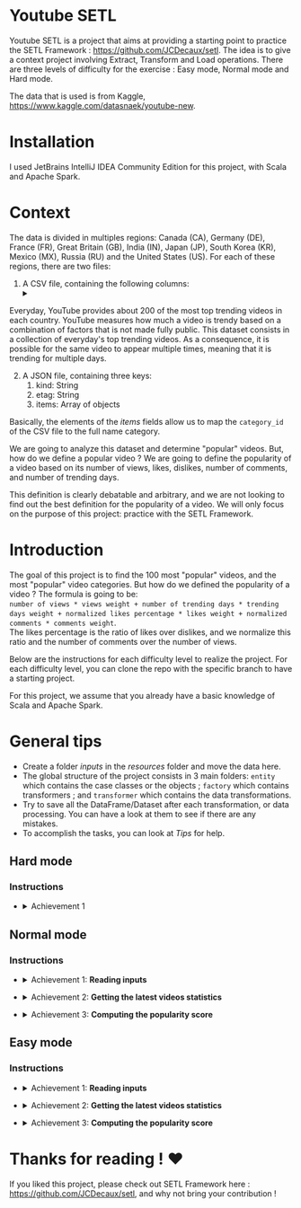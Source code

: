 # Youtube SETL

Youtube SETL is a project that aims at providing a starting point to practice the SETL Framework : https://github.com/JCDecaux/setl. The idea is to give a context project involving Extract, Transform and Load operations. There are three levels of difficulty for the exercise : Easy mode, Normal mode and Hard mode.

The data that is used is from Kaggle, https://www.kaggle.com/datasnaek/youtube-new.

# Installation

I used JetBrains IntelliJ IDEA Community Edition for this project, with Scala and Apache Spark.

# Context

The data is divided in multiples regions: Canada (CA), Germany (DE), France (FR), Great Britain (GB), India (IN), Japan (JP), South Korea (KR), Mexico (MX), Russia (RU) and the United States (US). For each of these regions, there are two files:
1. A CSV file, containing the following columns: <details><summary></summary>![](CSV_fields.png? "CSV File Description")</details>

Everyday, YouTube provides about 200 of the most top trending videos in each country. YouTube measures how much a video is trendy based on a combination of factors that is not made fully public. This dataset consists in a collection of everyday's top trending videos. As a consequence, it is possible for the same video to appear multiple times, meaning that it is trending for multiple days.

2. A JSON file, containing three keys:
    1. kind: String
    2. etag: String
    3. items: Array of objects

Basically, the elements of the *items* fields allow us to map the ```category_id``` of the CSV file to the full name category.

We are going to analyze this dataset and determine "popular" videos. But, how do we define a popular video ? We are going to define the popularity of a video based on its number of views, likes, dislikes, number of comments, and number of trending days.

This definition is clearly debatable and arbitrary, and we are not looking to find out the best definition for the popularity of a video. We will only focus on the purpose of this project: practice with the SETL Framework.

# Introduction

The goal of this project is to find the 100 most "popular" videos, and the most "popular" video categories. But how do we defined the popularity of a video ? The formula is going to be: <br>```number of views * views weight + number of trending days * trending days weight + normalized likes percentage * likes weight + normalized comments * comments weight```. <br> The likes percentage is the ratio of likes over dislikes, and we normalize this ratio and the number of comments over the number of views.

Below are the instructions for each difficulty level to realize the project. For each difficulty level, you can clone the repo with the specific branch to have a starting project.

For this project, we assume that you already have a basic knowledge of Scala and Apache Spark.

# General tips

* Create a folder *inputs* in the *resources* folder and move the data here.
* The global structure of the project consists in 3 main folders: ```entity``` which contains the case classes or the objects ; ```factory``` which contains transformers ; and ```transformer``` which contains the data transformations.
* Try to save all the DataFrame/Dataset after each transformation, or data processing. You can have a look at them to see if there are any mistakes.
* To accomplish the tasks, you can look at *Tips* for help.

## Hard mode

### Instructions

* <details>
  <summary>Achievement 1</summary>
  
  * You are on your own ! Do whatever you please in order to achieve the tasks.

</details>


## Normal mode

### Instructions

* <details>
  <summary>Achievement 1: <b>Reading inputs</b></summary>
  
  The first thing we are going to do is, of course, reading the inputs: the CSV files, that I will call the videos files, and the JSON files, the categories files.

  1. Let's start with the categories files. All the categories files are *JSON* files. Create a case class that represents a *Category*, then a Factory with a Transformer that will process the categories files into the case class.
        <details>
        <summary>Tips:</summary>

        * Use a **Connector** instead of a **SparkRepository**. This is mostly because it is hard to create an object that will mimic the categories files, structure-wise.
        * Take a look at the ```local.conf``` file. An object has already been created in order to read the categories files.
        * Because the files have the same structure, you can move all of them in the same folder. Setting the path to this folder, a **Connector** will consider these files as partitions of a single file.
        * We only need to select the *id* and the title of the category.
        * Try to look at the *explode* function from ```org.apache.spark.sql.functions```.
        * Do not forget to use ```coalesce``` when saving a file.

        </details>

  2. We can now work with the videos files. Similarly, create a case class that represents a *Video* for reading the inputs, then a Factory with one or several Transformers that will do the processing. Because the videos files are separated from regions, there is not the region information for each record in the dataset. Try to add this information by using another case class *VideoCountry* which is very similar to *Video*, and merge all the records in a single DataFrame/Dataset.

        <details>
        <summary>Tips:</summary>

        * Read the files one by one. It means to create multiple **SparkRepository** for reading.
        * Create a single **SparkRepository** for writing.
        * Select videos that are not removed or having an error.
        * Two Transformers will be useful: one for adding the ```country``` column, and one for merging all the videos into a single Dataset.

        </details>

</details>

* <details>
  <summary>Achievement 2: <b>Getting the latest videos statistics</b></summary>
  
  Because a video can be a top trending one for a day and the next day, it will have different numbers in terms of views, likes, dislikes, comments... As a consequence, we have to retrieve the latest statistics available for a single video, for each region. At the same time, we are going to compute the number of trending days for every video.

  1. Create a case class *VideoStats*, that is very similar to the previous case classes, but with the trending days information. 
  2. First, compute the number of trending days of each video.

        <details>
        <summary>Tips:</summary>

        * Look at the ```window``` function from ```org.apache.spark.sql.functions```.

        </details>

  3. To retrieve the latest statistics, you have to retrieve the latest trending day of each video. It is in fact the latest available statistics.

        <details>
        <summary>Tips:</summary>

        * You will need to create another ```window```. The first one was for computing the number of trending days, and the second to retrieve the latest statistics.
        * A small trick is to use the ```rank``` function.

        </details>

  4. Sort the results by region, number of trending days, views, likes and then comments. It will prepare the data for the next achievement.

</details>

* <details>
  <summary>Achievement 3: <b>Computing the popularity score</b></summary>

  We are now going to compute the popularity score of each video, after getting their latest statistics. As said previously, our formula is very simple and may not represent the reality.

  1. Let's normalize the number of likes/dislikes over the number of views. For each record, divide the number of likes by the number of views, and then the number of dislikes by the number of views. After that, get the percentage of "normalized" likes.
  2. Let's now normalize the number of comments. For each record, divide the number of comments by the number of views.
  3. We can now compute the popularity score. Remind that the formula is: ```views * viewsWeight + trendingDays * trendingDaysWeight + normalizedLikesPercentage * likesWeight + normalizedComments * commentsWeight```. <br>
  However, there are videos where comments are disabled. In this case, the formula becomes: ```views * viewsWeight + trendingDays * trendingDaysWeight + normalizedLikesPercentage * (likesWeight + commentsWeight)```. We arbitrarily decided the weights to be:
        * ```viewsWeight = 0.4```
        * ```trendingDaysWeight = 0.35```
        * ```likesWeight = 0.2```
        * ```commentsWeight = 0.05```

        Set them up as ```Input``` so they can be easily modified.

        <details><summary>Tips:</summary>

        * Check out ```when``` and ```otherwise``` functions from ```org.apache.spark.sql.functions```.

        </details>
  
  4. Sort by the ```score``` in descending order, and take the 100 first records. You now have the 100 most "popular" videos from the 10 regions.

  </details>

## Easy mode

### Instructions

* <details>
  <summary>Achievement 1: <b>Reading inputs</b></summary>

  The first thing we are going to do is, of course, reading the inputs: the CSV files, that I will call the videos files, and the JSON files, the categories files.

  1. Let's start with the categories files. All the categories files are JSON files. Here is the workflow: we are going to define a configuration file that will indicates the categories files to read ; create a case class that represents a Category ; then a Factory with a Transformer that will process the categories files into the case class. Finally, we are going to add the ```Stage``` into the ```Pipeline``` to trigger the transformations.
      
        1. <details>
            <summary>Configuration</summary>

            The configuration object has already been created in ```resources/local.conf```. Pay attention at the ```storage``` and ```path``` options. Move the categories files accordingly. If multiple files are in the same folder and the folder is used as a path, *SETL* will consider the files as partitions of a single file.

            </details>

        2. <details>
            <summary>Entity</summary>

            Create a case class named ```Category``` in the ```entity``` folder. Now examine, in the categories files, the fields that we will need.

            <details>
            <summary>Answer</summary>

            We will need the ```id``` and the ```title``` of the category.

            </details>

            </details>

        3. <details>
            <summary>Factory</summary>

             The skeleton of the Factory has already been provided. Make sure you understand the logical structure.
             * First, a ```Delivery``` in the form of a ```Connector``` allows us to retrieve the inputs. Another ```Delivery``` will act as a ```SparkRepository```, where we will write the output of the transformation. To connect with the two previous deliveries, we are going to use to other variables: one for reading the ```Connector```, and the other for storing the output.
             * Four functions are needed for a SETL ```Factory```:
                  * ```read```: the idea is to take the ```Connector``` or ```SparkRepository Delivery``` inputs, preprocess them if needed, and store them into variables to use them in the next function.
                  * ```process```: here is where all the data transformations will be done.
                  * ```write```: as its name suggests, it is used to save the output of the transformations after they have been done.
                  * ```get```: this function is used to pass the output into the next ```Stage``` of the ```Pipeline```.
            * In the ```process``` function, there can be multiple ```Transformer```. We are going to try to follow this structure throughout the rest of the project.

            <br>
            <details>
            <summary>Questions</summary>

            * <b>Why use a Connector instead of a SparkRepository ?</b><br>
            This is mostly because it is hard to create an object that will mimic the categories files, structure-wise.
            * <b>Why do you have to write the output ?</b><br>
            It is absolutely not necessary. Indeed, the result of the ```Factory``` will be automatically transferred to the next ```Stage``` through the ```get``` function. However, writing the output of every ```Factory``` will be easier for visualization and debugging.

            </details>

            </details>

        4. <details>
            <summary>Transformer</summary>

            Again, the skeleton of the Transformer has already been provided. However, you will be the one who will write the data transformation.
            * Our ```Transformer``` takes an argument. Usually, it is the DataFrame or the Dataset that we want to process. Depending on your application, you may add other arguments.
            * ```transformedData``` is the variable that will store the result of the data transformation.
            * ```transformed()``` is the method that will be called by a ```Factory``` to retrieve the result of the data transformation.
            * ```transform()``` is the method that will do the data transformations.
            * Let's now describe the transformation we want to do.
                1. First off, we are going to select the ```items``` field. If you check out the categories files, the information we need is on this field.
                2. However, the ```items``` field is an array. We want to explode this array and take only the ```id``` field and the ```title``` field from the ```snippet``` field. To do that, use the ```explode``` function from ```org.apache.spark.sql.functions```. Then, to get specific fields, use the ```withColumn``` method and the ```getField()``` method on ```id, snippet``` and ```title```. Don't forget to cast the types accordingly to the case class that you created.
                3. Select the ```id``` and the ```title``` columns. Then, cast the DataFrame into a Dataset with ```as[T]```.
            * You have finished writing the ```Transformer```. To see what it does, you can run the ```App.scala``` file that has already been created. It simply runs the ```Factory``` that contains the ```Transformer``` you just wrote, and it will output the result to the path of the configuration file.

            </details>
  
  2. Let's now process the videos files. We would like to merge all the files in a single DataFrame/Dataset or in the same CSV file, while keeping the information of the region for each video. All videos files are CSV files and they have the same columns, as previously stated in the **Context** section. The workflow is similar to the last one:  configuration ; case class ; Factory ; Transformer ; add the Stage into the Pipeline. This time, we are going to set multiple configuration objects.

        1. <details>
            <summary>Configuration</summary>

            We are going to set multiple configuration objects in ```resources/local.conf```, one per region. In each configuration object, you will have to set ```storage, path, inferSchema, delimiter, header, multiLine``` and ```dateFormat```.

            <details>
            <summary>Tips</summary>

            * For these configuration files, try to give a generic name, like ```videos<region>Repository```.
            * Do not forget to set a configuration object for writing the output of the ```Factory```.

            </details>

            <details>
            <summary>Questions</summary>

            * <b>Why do we have to set multiple configuration objects, and not use a single object and move all the files in the same folder, similar to the categories files ?</b><br>
            This is because we need to keep the region information. For each of the region videos files, we will have to add a column containing the region. If we used a single object and treated all the files as partitions of a single file, we would not be able to write different regions.

            </details>
            
        2. <details>
            <summary>Entity</summary>

            Create a case class named ```Video``` in the ```entity``` folder. Now examine, in the videos files, the fields that we will need. Remind that the objective is to compute the popularity score, and that the formula is ```number of views * views weight + number of trending days * trending days weight + normalized likes percentage * likes weight + normalized comments * comments weight```. It will help to select the fields.

            Create another case class named ```VideoCountry```. It will have exactly the same fields as ```Video```, but with the country/region field in addition.

            <details>
            <summary>Tips</summary>

            * You can look at ```@ColumnName``` annotation of the framework. Try to use it as it can be useful in some  real-life business situations.

            </details>
            <details>
            <summary>Answer</summary>

            We would like to have the ```videoId```, ```title```, ```channel_title```, ```category_id```, ```trending_date```, ```views```, ```likes```, ```dislikes```, ```comment_count```, ```comments_disabled``` and ```video_error_or_removed``` fields.

            </details>

            </details>

        3. <details>
            <summary>Factory</summary>

             The goal of this factory is to merge all the videos files into a single one, without removing the region information. That means that we are going to use two kind ```Transformer```.
             * First of all, set all the inputs ```Delivery``` in the form of a ```SparkRepository[Video]```. Set a last ```Delivery``` as a ```SparkRepository[VideoCountry]```, where we will write the output of the transformation. Set as many variables ```Dataset[Video]``` as the number of inputs.
             * Let's now describe the four functions of the ```Factory```:
                  * ```read```: preprocess the ```SparkRepository``` by filtering the videos that are _removed_ or _error_. Then, "cast" them as ```Dataset[Video]``` and store them into the corresponding variables.
                  * ```process```: Apply the first ```Transformer``` for each of the inputs, and apply the results to the second ```Transformer```.
                  * ```write```: write the output ```SparkRepository[VideoCountry]```.
                  * ```get```: just return the result of the final ```Transformer```

            <br>
            <details>
            <summary>Questions</summary>

            * **Why didn't we use a ```Connector``` to read the input files and a ```SparkRepository``` for the output ?**<br>
            You can totally do that ! Feel free to do that if you prefer this way. We used ```SparkRepository``` to read the inputs just to provide a structure for the input files.
            * **I feel like there is a lot of ```SparkRepository``` and a lot of corresponding variables, and I don't find this pretty/consise. Isn't there another solution ?**<br>
            To try: ```Autoload```

            </details>

            </details>

        4. <details>
            <summary>Transformer</summary>

            1. 

            2. 

            </details>

            </details>

</details>

* <details>
  <summary>Achievement 2: <b>Getting the latest videos statistics</b></summary>
  
  *

</details>

* <details>
  <summary>Achievement 3: <b>Computing the popularity score</b></summary>
  
  *

</details>


# Thanks for reading ! :heart:

If you liked this project, please check out SETL Framework here : https://github.com/JCDecaux/setl, and why not bring your contribution !
